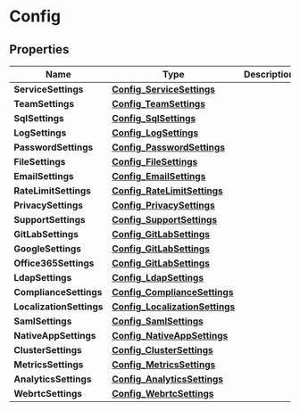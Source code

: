 
# Config

## Properties
Name | Type | Description | Notes
------------ | ------------- | ------------- | -------------
**ServiceSettings** | [**Config_ServiceSettings**](Config_ServiceSettings.md) |  |  [optional]
**TeamSettings** | [**Config_TeamSettings**](Config_TeamSettings.md) |  |  [optional]
**SqlSettings** | [**Config_SqlSettings**](Config_SqlSettings.md) |  |  [optional]
**LogSettings** | [**Config_LogSettings**](Config_LogSettings.md) |  |  [optional]
**PasswordSettings** | [**Config_PasswordSettings**](Config_PasswordSettings.md) |  |  [optional]
**FileSettings** | [**Config_FileSettings**](Config_FileSettings.md) |  |  [optional]
**EmailSettings** | [**Config_EmailSettings**](Config_EmailSettings.md) |  |  [optional]
**RateLimitSettings** | [**Config_RateLimitSettings**](Config_RateLimitSettings.md) |  |  [optional]
**PrivacySettings** | [**Config_PrivacySettings**](Config_PrivacySettings.md) |  |  [optional]
**SupportSettings** | [**Config_SupportSettings**](Config_SupportSettings.md) |  |  [optional]
**GitLabSettings** | [**Config_GitLabSettings**](Config_GitLabSettings.md) |  |  [optional]
**GoogleSettings** | [**Config_GitLabSettings**](Config_GitLabSettings.md) |  |  [optional]
**Office365Settings** | [**Config_GitLabSettings**](Config_GitLabSettings.md) |  |  [optional]
**LdapSettings** | [**Config_LdapSettings**](Config_LdapSettings.md) |  |  [optional]
**ComplianceSettings** | [**Config_ComplianceSettings**](Config_ComplianceSettings.md) |  |  [optional]
**LocalizationSettings** | [**Config_LocalizationSettings**](Config_LocalizationSettings.md) |  |  [optional]
**SamlSettings** | [**Config_SamlSettings**](Config_SamlSettings.md) |  |  [optional]
**NativeAppSettings** | [**Config_NativeAppSettings**](Config_NativeAppSettings.md) |  |  [optional]
**ClusterSettings** | [**Config_ClusterSettings**](Config_ClusterSettings.md) |  |  [optional]
**MetricsSettings** | [**Config_MetricsSettings**](Config_MetricsSettings.md) |  |  [optional]
**AnalyticsSettings** | [**Config_AnalyticsSettings**](Config_AnalyticsSettings.md) |  |  [optional]
**WebrtcSettings** | [**Config_WebrtcSettings**](Config_WebrtcSettings.md) |  |  [optional]



